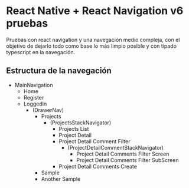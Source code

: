 # React Native + React Navigation v6 pruebas

Pruebas con react navigation y una navegación medio compleja, con el objetivo de dejarlo todo como base lo más limpio posible y con tipado typescript en la navegación.

## Estructura de la navegación
- MainNavigation
  - Home
  - Register
  - LoggedIn
    - (DrawerNav)
      - Projects
        - (ProjectsStackNavigator)
          - Projects List
          - Project Detail
          - Project Detail Comment Filter
            - (ProjectDetailCommentStackNavigator)
              - Project Detail Comments Filter Screen
              - Project Detail Comments Filter SubScreen
          - Project Detail Comments Create
      - Sample
      - Another Sample
    
